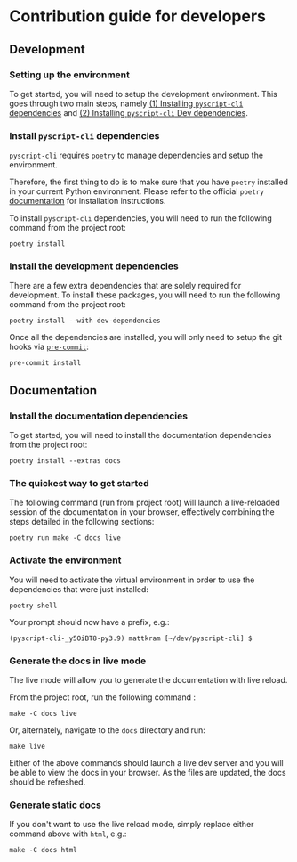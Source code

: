 # Contribution guide for developers

## Development

### Setting up the environment

To get started, you will need to setup the development environment. This goes
through two main steps, namely [(1) Installing `pyscript-cli` dependencies](#install-pyscript-cli-dependencies)
and [(2) Installing `pyscript-cli` Dev dependencies](#install-the-development-dependencies).

### Install `pyscript-cli` dependencies

`pyscript-cli` requires [`poetry`](https://python-poetry.org/) to manage dependencies
and setup the environment.

Therefore, the first thing to do is to make sure that you have `poetry` installed
in your current Python environment. Please refer to the official `poetry`
[documentation](https://python-poetry.org/docs/master/#installation) for installation
instructions.

To install `pyscript-cli` dependencies, you will need to run the following command from the project root:

```shell
poetry install
```

### Install the development dependencies

There are a few extra dependencies that are solely required for development.
To install these packages, you will need to run the following command from the project root:

```shell
poetry install --with dev-dependencies
```

Once all the dependencies are installed, you will only need to setup the git hooks
via [`pre-commit`](https://pre-commit.com/):

```shell
pre-commit install
```

## Documentation

### Install the documentation dependencies

To get started, you will need to install the documentation dependencies from the project root:

```shell
poetry install --extras docs
```

### The quickest way to get started

The following command (run from project root) will launch a live-reloaded session of the
documentation in your browser, effectively combining the steps detailed in the following sections:

```shell
poetry run make -C docs live
```

### Activate the environment

You will need to activate the virtual environment in order to use the dependencies that were
just installed:

```shell
poetry shell
```

Your prompt should now have a prefix, e.g.:

```shell
(pyscript-cli-_y5OiBT8-py3.9) mattkram [~/dev/pyscript-cli] $
```

### Generate the docs in live mode

The live mode will allow you to generate the documentation with live reload.

From the project root, run the following command :

```shell
make -C docs live
```

Or, alternately, navigate to the `docs` directory and run:

```shell
make live
```


Either of the above commands should launch a live dev server and you will be able to view the
docs in your browser.
As the files are updated, the docs should be refreshed.

### Generate static docs

If you don't want to use the live reload mode, simply replace either command above with `html`,
e.g.:

```shell
make -C docs html
```
